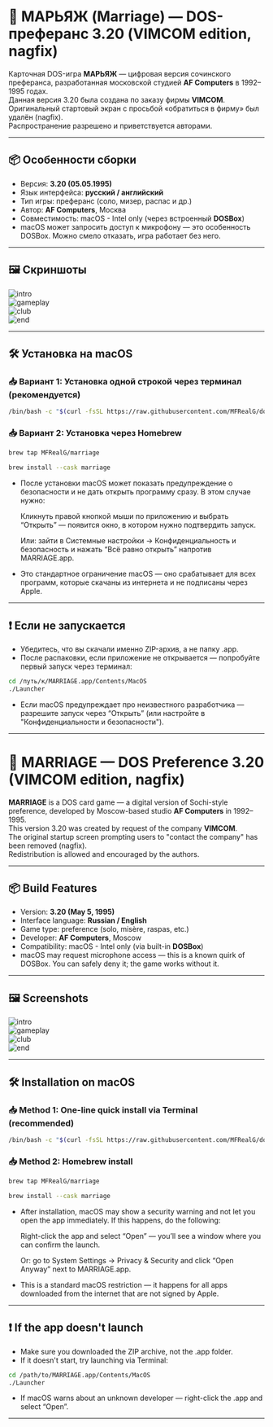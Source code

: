 # 💍 МАРЬЯЖ (Marriage) — DOS-преферанс 3.20 (VIMCOM edition, nagfix)

Карточная DOS-игра **МАРЬЯЖ** — цифровая версия сочинского преферанса, разработанная московской студией **AF Computers** в 1992–1995 годах.  
Данная версия 3.20 была создана по заказу фирмы **VIMCOM**.  
Оригинальный стартовый экран с просьбой «обратиться в фирму» был удалён (nagfix).  
Распространение разрешено и приветствуется авторами.

---

## 📦 Особенности сборки

- Версия: **3.20 (05.05.1995)**
- Язык интерфейса: **русский / английский**
- Тип игры: преферанс (соло, мизер, распас и др.)
- Автор: **AF Computers**, Москва
- Совместимость: macOS - Intel only (через встроенный **DOSBox**)
- macOS может запросить доступ к микрофону — это особенность DOSBox. Можно смело отказать, игра работает без него.

---

## 🖼 Скриншоты

![intro](screenshots/intro.png)  
![gameplay](screenshots/gameplay.png)  
![club](screenshots/club.png)  
![end](screenshots/end.png)

---

## 🛠 Установка на macOS

### 📥 Вариант 1:  Установка одной строкой через терминал (рекомендуется)

```sh
/bin/bash -c "$(curl -fsSL https://raw.githubusercontent.com/MFRealG/dos-marriage/main/install.sh)"
```

### 📥 Вариант 2:  Установка через Homebrew

```sh
brew tap MFRealG/marriage

brew install --cask marriage
```

- После установки macOS может показать предупреждение о безопасности и не дать открыть программу сразу.
  В этом случае нужно:

  Кликнуть правой кнопкой мыши по приложению и выбрать “Открыть” — появится окно, в котором нужно подтвердить запуск.

  Или: зайти в Системные настройки → Конфиденциальность и безопасность и нажать “Всё равно открыть” напротив MARRIAGE.app.

- Это стандартное ограничение macOS — оно срабатывает для всех программ, которые скачаны из интернета и не подписаны через Apple.
---

## ❗️ Если не запускается

- Убедитесь, что вы скачали именно ZIP-архив, а не папку .app.
- После распаковки, если приложение не открывается — попробуйте первый запуск через терминал:

```sh
cd /путь/к/MARRIAGE.app/Contents/MacOS
./Launcher
```

- Если macOS предупреждает про неизвестного разработчика —
разрешите запуск через “Открыть” (или настройте в "Конфиденциальности и безопасности").

---

# 💍 MARRIAGE — DOS Preference 3.20 (VIMCOM edition, nagfix)

**MARRIAGE** is a DOS card game — a digital version of Sochi-style preference, developed by Moscow-based studio **AF Computers** in 1992–1995.  
This version 3.20 was created by request of the company **VIMCOM**.  
The original startup screen prompting users to "contact the company" has been removed (nagfix).  
Redistribution is allowed and encouraged by the authors.

---

## 📦 Build Features

- Version: **3.20 (May 5, 1995)**
- Interface language: **Russian / English**
- Game type: preference (solo, misère, raspas, etc.)
- Developer: **AF Computers**, Moscow
- Compatibility: macOS - Intel only (via built-in **DOSBox**)
- macOS may request microphone access — this is a known quirk of DOSBox. You can safely deny it; the game works without it.

---

## 🖼 Screenshots

![intro](screenshots/intro.png)  
![gameplay](screenshots/gameplay.png)  
![club](screenshots/club.png)  
![end](screenshots/end.png)

---

## 🛠 Installation on macOS

### 📥 Method 1: One-line quick install via Terminal (recommended)

```sh
/bin/bash -c "$(curl -fsSL https://raw.githubusercontent.com/MFRealG/dos-marriage/main/install.sh)"
```

### 📥 Method 2:  Homebrew install

```sh
brew tap MFRealG/marriage

brew install --cask marriage
```

- After installation, macOS may show a security warning and not let you open the app immediately.
  If this happens, do the following:

  Right-click the app and select “Open” — you’ll see a window where you can confirm the launch.

  Or: go to System Settings → Privacy & Security and click “Open Anyway” next to MARRIAGE.app.

- This is a standard macOS restriction — it happens for all apps downloaded from the internet that are not signed by Apple.
---

## ❗️ If the app doesn't launch

- Make sure you downloaded the ZIP archive, not the .app folder.
- If it doesn't start, try launching via Terminal:

```sh
cd /path/to/MARRIAGE.app/Contents/MacOS
./Launcher
```

- If macOS warns about an unknown developer — right-click the .app and select “Open”.

---
